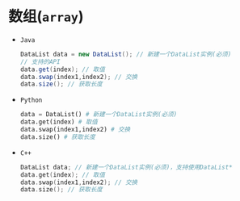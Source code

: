 # 数组(`array`)

* `Java`

    ```java
    DataList data = new DataList(); // 新建一个DataList实例(必须)
    // 支持的API
    data.get(index); // 取值
    data.swap(index1,index2); // 交换
    data.size(); // 获取长度
    ```

* `Python`

    ```python
    data = DataList() # 新建一个DataList实例(必须)
    data.get(index) # 取值
    data.swap(index1,index2) # 交换
    data.size() # 获取长度
    ```

* `C++`

    ```cpp
    DataList data; // 新建一个DataList实例(必须)，支持使用DataList*
    data.get(index); // 取值
    data.swap(index1,index2); // 交换
    data.size(); // 获取长度
    ```

